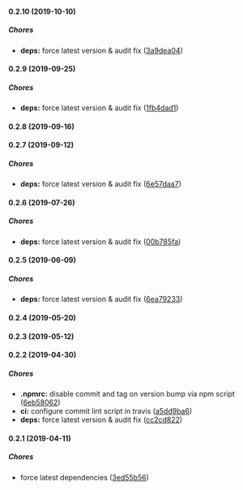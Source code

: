 #### 0.2.10 (2019-10-10)

##### Chores

* **deps:**  force latest version & audit fix ([3a9dea04](https://github.com/lykmapipo/include/commit/3a9dea04d62778f0f1b27ed98ced5e382bbb4947))

#### 0.2.9 (2019-09-25)

##### Chores

* **deps:**  force latest version & audit fix ([1fb4dad1](https://github.com/lykmapipo/include/commit/1fb4dad1abff9c152c7dc9f7c76a047a6470a63c))

#### 0.2.8 (2019-09-16)

#### 0.2.7 (2019-09-12)

##### Chores

* **deps:**  force latest version & audit fix ([6e57daa7](https://github.com/lykmapipo/include/commit/6e57daa7989bbe4f94fe8383629648c53de2c56c))

#### 0.2.6 (2019-07-26)

##### Chores

* **deps:**  force latest version & audit fix ([00b785fa](https://github.com/lykmapipo/include/commit/00b785fa0e8019dd9f50e23b60c1656610324985))

#### 0.2.5 (2019-06-09)

##### Chores

* **deps:**  force latest version & audit fix ([6ea79233](https://github.com/lykmapipo/include/commit/6ea7923362a42390f02e0cb9b4954d3ace9bf90a))

#### 0.2.4 (2019-05-20)

#### 0.2.3 (2019-05-12)

#### 0.2.2 (2019-04-30)

##### Chores

* **.npmrc:**  disable commit and tag on version bump via npm script ([6eb58062](https://github.com/lykmapipo/include/commit/6eb58062b9c5c51e2fab0adccf0f14ff40efaf08))
* **ci:**  configure commit lint script in travis ([a5dd9ba6](https://github.com/lykmapipo/include/commit/a5dd9ba64740a114b0d158fe1fe8d5e1042d2d42))
* **deps:**  force latest version & audit fix ([cc2cd822](https://github.com/lykmapipo/include/commit/cc2cd822f50177d935cca89f9d1412c8a49b9372))

#### 0.2.1 (2019-04-11)

##### Chores

*  force latest dependencies ([3ed55b56](https://github.com/lykmapipo/include/commit/3ed55b56ac4760e945ef3f03bd29ea1574e149ef))

